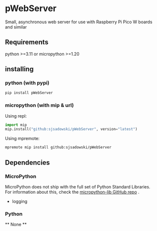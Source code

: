 # pWebServer

Small, asynchronous web server for use with Raspberry Pi Pico W boards and similar

## Requirements

python >=3.11 or micropython >=1.20

## installing

### python (with pypi)

```sh
pip install pWebServer
```

### micropython (with mip & url)

Using repl:
```py
import mip
mip.install("github:sjsadowski/pWebServer", version="latest")
```

Using mpremote:
```sh
mpremote mip install github:sjsadowski/pWebServer
```

## Dependencies

### MicroPython
MicroPython does not ship with the full set of Python Standard Libraries. For information about this, check the [micropython-lib GitHub repo](https://github.com/micropython/micropython-lib) .

- logging

### Python

** None **


